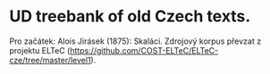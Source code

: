 # UD treebank of old Czech texts.

Pro začátek: Alois Jirásek (1875): Skaláci.
Zdrojový korpus převzat z projektu ELTeC (https://github.com/COST-ELTeC/ELTeC-cze/tree/master/level1).
